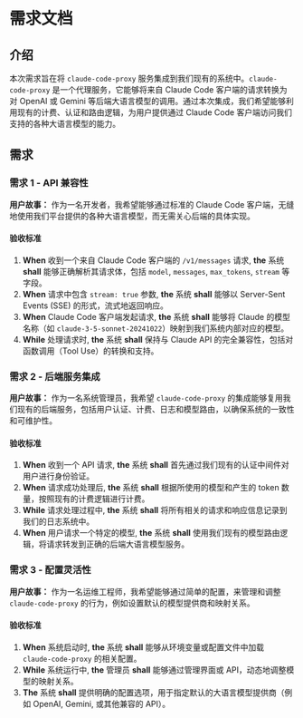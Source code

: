 # 需求文档

## 介绍

本次需求旨在将 `claude-code-proxy` 服务集成到我们现有的系统中。`claude-code-proxy` 是一个代理服务，它能够将来自 Claude Code 客户端的请求转换为对 OpenAI 或 Gemini 等后端大语言模型的调用。通过本次集成，我们希望能够利用现有的计费、认证和路由逻辑，为用户提供通过 Claude Code 客户端访问我们支持的各种大语言模型的能力。

## 需求

### 需求 1 - API 兼容性

**用户故事：** 作为一名开发者，我希望能够通过标准的 Claude Code 客户端，无缝地使用我们平台提供的各种大语言模型，而无需关心后端的具体实现。

#### 验收标准

1.  **When** 收到一个来自 Claude Code 客户端的 `/v1/messages` 请求, **the** 系统 **shall** 能够正确解析其请求体，包括 `model`, `messages`, `max_tokens`, `stream` 等字段。
2.  **When** 请求中包含 `stream: true` 参数, **the** 系统 **shall** 能够以 Server-Sent Events (SSE) 的形式，流式地返回响应。
3.  **When** Claude Code 客户端发起请求, **the** 系统 **shall** 能够将 Claude 的模型名称（如 `claude-3-5-sonnet-20241022`）映射到我们系统内部对应的模型。
4.  **While** 处理请求时, **the** 系统 **shall** 保持与 Claude API 的完全兼容性，包括对函数调用（Tool Use）的转换和支持。

### 需求 2 - 后端服务集成

**用户故事：** 作为一名系统管理员，我希望 `claude-code-proxy` 的集成能够复用我们现有的后端服务，包括用户认证、计费、日志和模型路由，以确保系统的一致性和可维护性。

#### 验收标准

1.  **When** 收到一个 API 请求, **the** 系统 **shall** 首先通过我们现有的认证中间件对用户进行身份验证。
2.  **When** 请求成功处理后, **the** 系统 **shall** 根据所使用的模型和产生的 token 数量，按照现有的计费逻辑进行计费。
3.  **While** 请求处理过程中, **the** 系统 **shall** 将所有相关的请求和响应信息记录到我们的日志系统中。
4.  **When** 用户请求一个特定的模型, **the** 系统 **shall** 使用我们现有的模型路由逻辑，将请求转发到正确的后端大语言模型服务。

### 需求 3 - 配置灵活性

**用户故事：** 作为一名运维工程师，我希望能够通过简单的配置，来管理和调整 `claude-code-proxy` 的行为，例如设置默认的模型提供商和映射关系。

#### 验收标准

1.  **When** 系统启动时, **the** 系统 **shall** 能够从环境变量或配置文件中加载 `claude-code-proxy` 的相关配置。
2.  **While** 系统运行中, **the** 管理员 **shall** 能够通过管理界面或 API，动态地调整模型的映射关系。
3.  **The** 系统 **shall** 提供明确的配置选项，用于指定默认的大语言模型提供商（例如 OpenAI, Gemini, 或其他兼容的 API）。